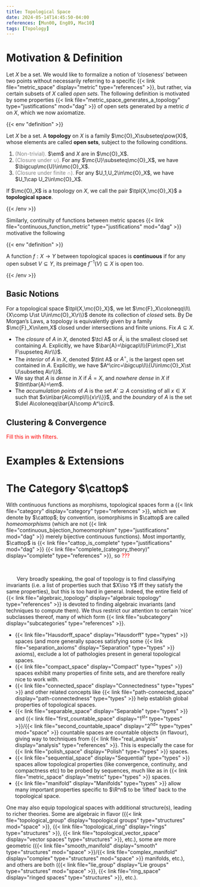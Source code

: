 ```yaml
---
title: Topological Space
date: 2024-05-14T14:45:50-04:00
references: [Mun00, Eng89, Mac10]
tags: [Topology]
---
```


# Motivation & Definition

Let $X$ be a set. We would like to formalize a notion of ‘closeness’ between two points without necessarily referring to a specific {{< link file="metric_space" display="metric" type="references" >}}, but rather, via certain subsets of $X$ called *open sets*. The following definition is motivated by some properties {{< link file="metric_space_generates_a_topology" type="justifications" mod="dag" >}} of open sets generated by a metric $d$ on $X$, which we now axiomatize.

{{< env "definition" >}}

Let $X$ be a set. A **topology** on $X$ is a family $\mc{O}_X\subseteq\pow(X)$, whose elements are called **open sets**, subject to the following conditions.
1. <span style="color:gray">(Non-trivial).</span> $\em$ and $X$ are in $\mc{O}_X$.
2. <span style="color:gray">(Closure under $\cup$).</span> For any $\mc{U}\subseteq\mc{O}_X$, we have $\bigcup\mc{U}\in\mc{O}_X$.
3. <span style="color:gray">(Closure under finite $\cap$).</span> For any $U_1,U_2\in\mc{O}_X$, we have $U_1\cap U_2\in\mc{O}_X$.

If $\mc{O}_X$ is a topology on $X$, we call the pair $\tpl{X,\mc{O}_X}$ a **topological space**.

{{< /env >}}

Similarly, continuity of functions between metric spaces {{< link file="continuous_function_metric" type="justifications" mod="dag" >}} motivative the following

{{< env "definition" >}}

A function $f:X\to Y$ between topological spaces is **continuous** if for any open subset $V\subseteq Y$, its preimage $f^{-1}(V)\subseteq X$ is open too.

{{< /env >}}

## Basic Notions

For a topological space $\tpl{X,\mc{O}_X}$, we let $\mc{F}_X\coloneqq\l\\{X\comp U\st U\in\mc{O}_X\r\\}$ denote its collection of *closed* sets. By De Morgan’s Laws, a topology is equivalently given by a family $\mc{F}_X\ni\em,X$ closed under intersections and finite unions. Fix $A\subseteq X$.
* The *closure* of $A$ in $X$, denoted $\tcl A$ or $\bar{A}$, is the smallest closed set containing $A$. Explicitly, we have $\bar{A}=\bigcap\l\\{F\in\mc{F}_X\st F\supseteq A\r\\}$.
* The *interior* of $A$ in $X$, denoted $\tint A$ or $A^\circ$, is the largest open set contained in $A$. Explicitly, we have $A^\circ=\bigcup\l\\{U\in\mc{O}_X\st U\subseteq A\r\\}$.
* We say that $A$ is *dense* in $X$ if $\bar{A}=X$, and *nowhere dense* in $X$ if $\tint\bar{A}=\em$.
* The *accumulation points* of $A$ is the set $A'\supseteq A$ consisting of all $x\in X$ such that $x\in\bar{A\comp\l\\{x\r\\}}$, and the *boundary* of $A$ is the set $\del A\coloneqq\bar{A}\comp A^\circ$.

## Clustering & Convergence

<span style="color:red">Fill this in with filters.</span>

# Examples & Extensions

# The Category $\cattop$

With continuous functions as morphisms, topological spaces form a {{< link file="category" display="category" type="references" >}}, which we denote by $\cattop$; by convention, isomorphisms in $\cattop$ are called *homeomorphisms* (which are not {{< link file="continuous_bijection_homeomorphism" type="justifications" mod="dag" >}} merely bijective continuous functions). Most importantly, $\cattop$ is {{< link file="cattop_is_complete" type="justifications" mod="dag" >}} {{< link file="complete_(category_theory)" display="complete" type="references" >}}, so <span style="color:red">???</span>

<br>

&emsp;&emsp;Very broadly speaking, the goal of topology is to find classifying invariants (i.e. a list of properties such that $X\iso Y$ iff they satisfy the same properties), but this is too hard in general. Indeed, the entire field of {{< link file="algebraic_topology" display="algebraic topology" type="references" >}} is devoted to finding algebraic invariants (and techniques to compute them). We thus restrict our attention to certain ‘nice’ subclasses thereof, many of which form {{< link file="subcategory" display="subcategories" type="references" >}}.
* {{< link file="Hausdorff_space" display="Hausdorff" type="types" >}} spaces (and more generally spaces satisfying some {{< link file="separation_axioms" display="Separation" type="types" >}} axioms), exclude a lot of pathologies present in general topological spaces.
* {{< link file="compact_space" display="Compact" type="types" >}} spaces exhibit many properties of finite sets, and are therefore really nice to work with.
* {{< link file="connected_space" display="Connectedness" type="types" >}} and other related concepts like {{< link file="path-connected_space" display="path-connectedness" type="types" >}} help establish global properties of topological spaces.
* {{< link file="separable_space" display="Separable" type="types" >}} and {{< link file="first_countable_space" display="$1^\textrm{st}$" type="types" >}}/{{< link file="second_countable_space" display="$2^\textrm{nd}$" type="types" mod="space" >}} countable spaces are countable objects (in flavour), giving way to techniques from {{< link file="real_analysis" display="analysis" type="references" >}}. This is especially the case for {{< link file="polish_space" display="Polish" type="types" >}} spaces.
* {{< link file="sequential_space" display="Sequential" type="types" >}} spaces allow topological properties (like convergence, continuity, and compactness etc) to be probed by sequences, much like as in {{< link file="metric_space" display="metric" type="types" >}} spaces.
* {{< link file="manifold" display="Manifolds" type="types" >}} allow many important properties specific to $\R^n$ to be ‘lifted’ back to the topological space.

One may also equip topological spaces with additional structure(s), leading to richer theories. Some are algebraic in flavor ({{< link file="topological_group" display="topological groups" type="structures" mod="space" >}}, {{< link file="topological_ring" display="rings" type="structures" >}}, {{< link file="topological_vector_space" display="vector spaces" type="structures" >}}, etc.), some are more geometric ({{< link file="smooth_manifold" display="smooth" type="structures" mod="space" >}}/{{< link file="complex_manifold" display="complex" type="structures" mod="space" >}} manifolds, etc.), and others are both ({{< link file="lie_group" display="Lie groups" type="structures" mod="space" >}}, {{< link file="ring_space" display="ringed spaces" type="structures" >}}, etc.).
